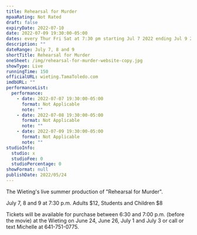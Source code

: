 ```yaml
---
title: Rehearsal for Murder
mpaaRating: Not Rated
draft: false
expiryDate: 2022-07-10
date: 2022-07-09 19:30:00-05:00
dates: every Thur Fri Sat at 7:30 pm starting Jul 7 2022 ending Jul 9 2022
description: ""
dateRange: July 7, 8 and 9
shortTitle: Rehearsal for Murder
oneSheet: /img/rehearsal-for-murder-website-copy.jpg
showType: Live
runningTime: 150
officialURL: wieting.TamaToledo.com
imdbURL: ""
performanceList:
  performance:
    - date: 2022-07-07 19:30:00-05:00
      format: Not Applicable
      note: ""
    - date: 2022-07-08 19:30:00-05:00
      format: Not Applicable
      note: ""
    - date: 2022-07-09 19:30:00-05:00
      format: Not Applicable
      note: ""
studioInfo:
  studio: x
  studioFee: 0
  studioPercentage: 0
showFormat: null
publishDate: 2022/05/24
---
```

The Wieting's live summer production of "Rehearsal for Murder".  

July 7, 8 and 9 at 7:30 p.m.  Adults $12, Students and Children $8  

Tickets will be available for purchase between 6:30 and 7:00 p.m. (before the movie) at the Wieting on June 24, June 26, July 1 and July 3 or call or text Michelle at 641-751-0775.
